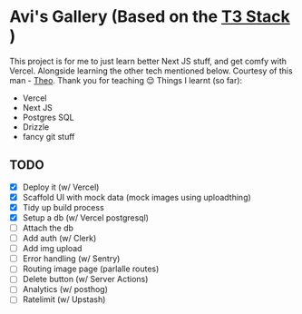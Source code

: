 # Avi's Gallery (Based on the [T3 Stack](https://create.t3.gg/en/introduction) )

This project is for me to just learn better Next JS stuff, and get comfy with Vercel.
Alongside learning the other tech mentioned below.
Courtesy of this man - [Theo](https://www.youtube.com/@t3dotgg). Thank you for teaching 😌
Things I learnt (so far):

- Vercel
- Next JS
- Postgres SQL
- Drizzle
- fancy git stuff

## TODO

- [x] Deploy it (w/ Vercel)
- [x] Scaffold UI with mock data (mock images using uploadthing)
- [x] Tidy up build process
- [x] Setup a db (w/ Vercel postgresql)
- [ ] Attach the db
- [ ] Add auth (w/ Clerk)
- [ ] Add img upload
- [ ] Error handling (w/ Sentry)
- [ ] Routing image page (parlalle routes)
- [ ] Delete button (w/ Server Actions)
- [ ] Analytics (w/ posthog)
- [ ] Ratelimit (w/ Upstash)
